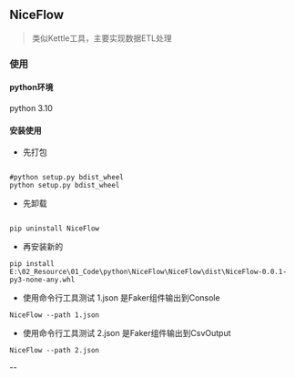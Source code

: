 ## NiceFlow

> 类似Kettle工具，主要实现数据ETL处理

### 使用

#### python环境

python 3.10

#### 安装使用

- 先打包
```shell

#python setup.py bdist_wheel
python setup.py bdist_wheel

```

- 先卸载
```shell

pip uninstall NiceFlow
```

- 再安装新的
```shell
pip install E:\02_Resource\01_Code\python\NiceFlow\NiceFlow\dist\NiceFlow-0.0.1-py3-none-any.whl
```


- 使用命令行工具测试 1.json 是Faker组件输出到Console
```shell
NiceFlow --path 1.json
```

- 使用命令行工具测试 2.json 是Faker组件输出到CsvOutput
```shell
NiceFlow --path 2.json
```
-- 
